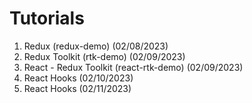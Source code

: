 # Tutorials

1. Redux (redux-demo) (02/08/2023)
2. Redux Toolkit (rtk-demo) (02/09/2023)
3. React - Redux Toolkit (react-rtk-demo) (02/09/2023)
4. React Hooks (02/10/2023)
5. React Hooks (02/11/2023)
